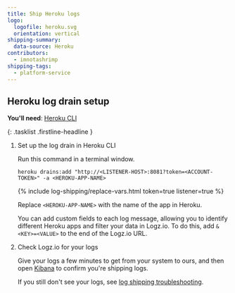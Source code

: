 ```yaml
---
title: Ship Heroku logs
logo:
  logofile: heroku.svg
  orientation: vertical
shipping-summary:
  data-source: Heroku
contributors:
  - imnotashrimp
shipping-tags:
  - platform-service
---
```


## Heroku log drain setup

**You'll need**:
[Heroku CLI](https://devcenter.heroku.com/articles/heroku-cli#download-and-install)

{: .tasklist .firstline-headline }
1. Set up the log drain in Heroku CLI

    Run this command in a terminal window.

    ```shell
    heroku drains:add "http://<LISTENER-HOST>:8081?token=<ACCOUNT-TOKEN>" -a <HEROKU-APP-NAME>
    ```

    {% include log-shipping/replace-vars.html token=true listener=true %}

    Replace `<HEROKU-APP-NAME>` with the name of the app in Heroku.

    You can add custom fields to each log message, allowing you to identify different Heroku apps and filter your data in Logz.io.
    To do this, add `&<KEY>=<VALUE>` to the end of the Logz.io URL.

2. Check Logz.io for your logs

    Give your logs a few minutes to get from your system to ours, and then open [Kibana](https://app.logz.io/#/dashboard/kibana) to confirm you're shipping logs.

   If you still don't see your logs, see [log shipping troubleshooting]({{site.baseurl}}/user-guide/log-shipping/log-shipping-troubleshooting.html).